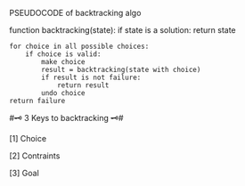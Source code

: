 PSEUDOCODE of backtracking algo

function backtracking(state):
    if state is a solution:
        return state
    
    for choice in all possible choices:
        if choice is valid:
            make choice
            result = backtracking(state with choice)
            if result is not failure:
                return result
            undo choice
    return failure


#🗝️ 3 Keys to backtracking 🗝️#

[1] Choice 


[2] Contraints


[3] Goal
